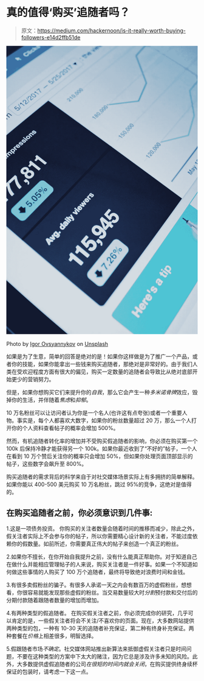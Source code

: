 # 真的值得‘购买’追随者吗？

> 原文：<https://medium.com/hackernoon/is-it-really-worth-buying-followers-e14d2ffb51de>

![](img/01166d69c4723a284591142be5d81d06.png)

Photo by [Igor Ovsyannykov](https://unsplash.com/photos/nJX74kn1yn4?utm_source=unsplash&utm_medium=referral&utm_content=creditCopyText) on [Unsplash](https://unsplash.com/?utm_source=unsplash&utm_medium=referral&utm_content=creditCopyText)

如果是为了生意，简单的回答是绝对的是！如果你这样做是为了推广一个产品，或者你的技能，如果你能拿出一些钱来购买追随者，那绝对是非常好的。由于我们人类在受欢迎程度方面有很大的偏见，购买一定数量的追随者会导致比从绝对底部开始更少的营销努力。

但是，如果你想购买它们来提升你的*自我*，那么它会产生一种*多米诺骨牌*效应，毁掉你的生活，并伴随着*焦虑*和*抑郁*。

10 万名粉丝可以让访问者认为你是一个名人(也许这有点夸张)或者一个重要人物。事实是，每个人都喜欢大数字，如果你的粉丝数量超过 20 万，那么一个人打开你的个人资料查看帖子的概率会增加 500%。

然而，有机追随者转化率的增加并不受购买假追随者的影响，你必须在购买第一个 100k 后保持冷静才能获得另一个 100k。如果你最近收到了“不好的”帖子，一个人在看到 10 万个赞后关注你的概率只会增加 50%，但如果你处理页面顶部显示的帖子，这些数字会飙升至 800%。

购买追随者的需求背后的科学来自于对社交媒体场景实际上有多拥挤的简单解释。如果你能以 400-500 美元购买 10 万名粉丝，跳过 95%的竞争，这绝对是值得的。

## **在购买追随者之前，你必须意识到几件事:**

1.这是一项债务投资。
你购买的关注者数量会随着时间的推移而减少，除此之外，假关注者实际上不会参与你的帖子，所以你需要精心设计新的关注者，不能过度依赖你的假数量。如前所述，你需要真正伟大的帖子来创造一个真正的粉丝。

2.如果你不擅长，在你开始自我提升之前，没有什么能真正帮助你。对于知道自己在做什么并能相应管理帖子的人来说，购买关注者是一件好事。如果一个不知道如何做这些事情的人购买了 100 万个追随者，最终将导致绝对浪费时间和金钱。

3.有很多卖假粉丝的骗子。有很多人承诺一天之内会有数百万的虚假粉丝，想想看，你很容易就能发现那些虚假的粉丝。当交易数量较大时*分割*预付款和交付后的分期付款随着跟随者数量的增加而增加。

4.有两种类型的假追随者。
在购买假关注者之前，你必须完成你的研究，几乎可以肯定的是，一些假关注者将会不关注/不喜欢你的页面。现在，大多数网站提供两种类型的包，一种有 10-30 天的追随者补充保证，第二种有终身补充保证。两种套餐在*价格*上相差很多，明智选择。

5.假跟随者市场*不确定*。社交媒体网站推出新算法来抵御虚假关注者只是时间问题，不要在这种类型的方案中下太大的赌注，因为它总是涉及许多未知的风险。此外，大多数提供虚假追随者的公司*在很短的时间内就会关闭*，在购买提供终身续杯保证的包装时，请考虑一下这一点。